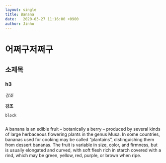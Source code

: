 ```yaml
---
layout: single
title: Banana
date:	2020-03-27 11:16:00 +0900
author:	Jinho 
---
```




# 어쩌구저쩌구

## 소제목

### h3

*강조*

**강조**

`block`

``` c

```





A banana is an edible fruit – botanically a berry – produced by several kinds
of large herbaceous flowering plants in the genus Musa.
In some countries, bananas used for cooking may be called “plantains”,
distinguishing them from dessert bananas. The fruit is variable in size, color,
and firmness, but is usually elongated and curved, with soft flesh rich in
starch covered with a rind, which may be green, yellow, red, purple, or brown
when ripe.